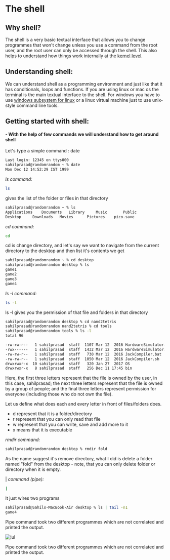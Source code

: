 # The shell

## Why shell?
The shell is a very basic textual interface that allows you to change programmes that won't change unless you use a command from the root user, and the root user can only be accessed through the shell. This also helps to understand how things work internally at the [kernel level](https://en.wikipedia.org/wiki/Kernel_(operating_system)).

## Understanding shell:

We can understand shell as a programming environment and just like that it has conditionals, loops and functions. If you are using linux or mac os the terminal is the main textual interface to the shell. For windows you have to use [windows subsystem for linux](https://learn.microsoft.com/en-us/windows/wsl/) or a linux virtual machine just to use unix-style command line tools.

## Getting started with shell:

#### - With the help of few commands we will understand how to get around shell

Let's type a simple command : date
```sh
Last login: 12345 on ttys000
sahilprasad@randomrandom ~ % date
Mon Dec 12 14:52:29 IST 1999
```
 *ls command:*
```sh
ls
```
gives the list of the folder or files in that directory
```sh
sahilprasad@randomrandom ~ % ls
Applications	Documents	Library		Music		Public
Desktop		Downloads	Movies		Pictures	pico.save
```



*cd command:*
```sh
cd
```
cd is change directory, and let's say we want to navigate from the current directory to the desktop and then list it's contents we get
```sh
sahilprasad@randomrandom ~ % cd desktop
sahilprasad@randomrandom desktop % ls
game1
game2
game3
game4
```
*ls -l command:*
```sh
ls -l
```
ls -l gives you the permission of that file and folders in that directory
```sh
sahilprasad@randomrandom desktop % cd nand2tetris
sahilprasad@randomrandom nand2tetris % cd tools
sahilprasad@randomrandom tools % ls -l
total 96

-rw-rw-r--   1 sahilprasad  staff  1107 Mar 12  2016 HardwareSimulator.bat
-rwx------   1 sahilprasad  staff  1432 Mar 12  2016 HardwareSimulator.sh
-rw-rw-r--   1 sahilprasad  staff   730 Mar 12  2016 JackCompiler.bat
-rw-rw-r--   1 sahilprasad  staff  1050 Mar 12  2016 JackCompiler.sh
drwxrwxr-x  10 sahilprasad  staff   320 Jan 27  2017 OS
drwxrwxr-x   8 sahilprasad  staff   256 Dec 11 17:45 bin
```

Here, the first three letters represent that the file is owned by the user, in this case, sahilprasad; the next three letters represent that the file is owned by a group of people; and the final three letters represent permission for everyone (including those who do not own the file). 

Let us define what does each and every letter in front of files/folders does.
 
- d represent that it is a folder/directory
- r represent that you can only read that file
- w represent that you can write, save and add more to it
- x means that it is executable



*rmdir command:*
```sh
sahilprasad@randomrandom desktop % rmdir fold
```
As the name suggest it's remove directory, what I did is delete a folder named "fold" from the desktop - note, that you can only delete folder or directory when it is empty.

| *command (pipe):*
```sh
|
```
It just wires two programs
```sh
sahilprasad@Sahils-MacBook-Air desktop % ls | tail -n1 
game4
```
Pipe command  took two different programmes which are not correlated and printed the output.

![lul](https://user-images.githubusercontent.com/97829644/207043312-04848661-cea8-400b-9572-1b8991a8ff7f.png)

Pipe command  took two different programmes which are not correlated and printed the output.
